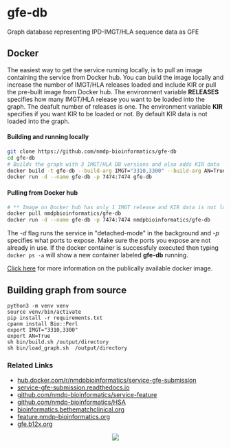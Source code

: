 # gfe-db
Graph database representing IPD-IMGT/HLA sequence data as GFE


## Docker
The easiest way to get the service running locally, is to pull an image containing the service from Docker hub. You can build the image locally and increase the number of IMGT/HLA releases loaded and include KIR or pull the pre-built image from Docker hub. The environment variable **RELEASES** specifies how many IMGT/HLA release you want to be loaded into the graph. The deafult number of releases is one. The environment variable **KIR** specifies if you want KIR to be loaded or not. By default KIR data is not loaded into the graph.

#### Building and running locally
```bash
git clone https://github.com/nmdp-bioinformatics/gfe-db
cd gfe-db
# Builds the graph with 3 IMGT/HLA DB versions and also adds KIR data
docker build -t gfe-db --build-arg IMGT="3310,3300" --build-arg AN=True .
docker run -d --name gfe-db -p 7474:7474 gfe-db
```

#### Pulling from Docker hub
```bash
# ** Image on Docker hub has only 1 IMGT release and KIR data is not loaded **
docker pull nmdpbioinformatics/gfe-db
docker run -d --name gfe-db -p 7474:7474 nmdpbioinformatics/gfe-db
```
The *-d* flag runs the service in "detached-mode" in the background and *-p* specifies what ports to expose. Make sure the ports you expose are not already in use. If the docker container is successfuly executed then typing ``docker ps -a`` will show a new container labeled **gfe-db** running. 

[Click here](https://hub.docker.com/r/nmdpbioinformatics/gfe-db/) for more information on the publically available docker image. 

## Building graph from source
```
python3 -m venv venv
source venv/bin/activate
pip install -r requirements.txt
cpanm install Bio::Perl
export IMGT="3310,3300"
export AN=True
sh bin/build.sh /output/directory
sh bin/load_graph.sh  /output/directory
```


### Related Links

 * [hub.docker.com/r/nmdpbioinformatics/service-gfe-submission](https://hub.docker.com/r/nmdpbioinformatics/service-gfe-submission)
 * [service-gfe-submission.readthedocs.io](https://service-gfe-submission.readthedocs.io/en/latest/index.html)
 * [github.com/nmdp-bioinformatics/service-feature](https://github.com/nmdp-bioinformatics/service-feature)
 * [github.com/nmdp-bioinformatics/HSA](https://github.com/nmdp-bioinformatics/HSA)
 * [bioinformatics.bethematchclinical.org](https://bioinformatics.bethematchclinical.org)
 * [feature.nmdp-bioinformatics.org](https://feature.nmdp-bioinformatics.org)
 * [gfe.b12x.org](http://gfe.b12x.org)

<p align="center">
  <img src="https://bethematch.org/content/site/images/btm_logo.png">
</p>




